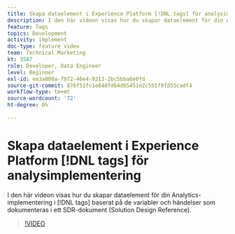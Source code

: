 ```yaml
---
title: Skapa dataelement i Experience Platform [!DNL tags] för analysimplementering
description: I den här videon visas hur du skapar dataelement för din Analytics-implementering i  [!DNL tags] baserat på de variabler och händelser som dokumenteras i ett SDR-dokument (Solution Design Reference).
feature: Tags
topics: Development
activity: implement
doc-type: feature video
team: Technical Marketing
kt: 3587
role: Developer, Data Engineer
level: Beginner
exl-id: ee3a808a-f972-46e4-9213-2bc5bba6e0fd
source-git-commit: 876f51fc1e048fdb4d65451e2c555f8fd55cadf4
workflow-type: tm+mt
source-wordcount: '72'
ht-degree: 0%

---
```


# Skapa dataelement i Experience Platform [!DNL tags] för analysimplementering

I den här videon visas hur du skapar dataelement för din Analytics-implementering i [!DNL tags] baserat på de variabler och händelser som dokumenteras i ett SDR-dokument (Solution Design Reference).

>[!VIDEO](https://video.tv.adobe.com/v/28760/?quality=12&learn=on)
